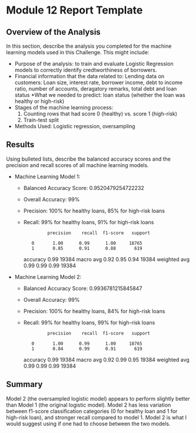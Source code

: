 # Module 12 Report Template

## Overview of the Analysis

In this section, describe the analysis you completed for the machine learning models used in this Challenge. This might include:

* Purpose of the analysis: to train and evaluate Logistic Regression models to correctly identify credtworthiness of borrowers.
* Financial information that the data related to: Lending data on customers: Loan size, interest rate, borrower income, debt to income ratio, number of accounts, deragatory remarks, total debt and loan status
    *What we needed to predict: loan status (whether the loan was healthy or high-risk)
* Stages of the machine learning process:
  1. Counting rows that had score 0 (healthy) vs. score 1 (high-risk)
  2. Train-test split
* Methods Used: Logistic regression, oversampling

## Results

Using bulleted lists, describe the balanced accuracy scores and the precision and recall scores of all machine learning models.

* Machine Learning Model 1:
  * Balanced Accuracy Score: 0.9520479254722232
  * Overall Accuracy: 99%
  * Precision: 100% for healthy loans, 85% for high-risk loans
  * Recall: 99% for healthy loans, 91% for high-risk loans
  
                 precision    recall  f1-score   support

           0       1.00      0.99      1.00     18765
           1       0.85      0.91      0.88       619

    accuracy                           0.99     19384
   macro avg       0.92      0.95      0.94     19384
weighted avg       0.99      0.99      0.99     19384



* Machine Learning Model 2:
  * Balanced Accuracy Score: 0.9936781215845847
  * Overall Accuracy: 99%
  * Precision: 100% for healthy loans, 84% for high-risk loans
  * Recall: 99% for healthy loans, 99% for high-risk loans
  
  
                 precision    recall  f1-score   support

           0       1.00      0.99      1.00     18765
           1       0.84      0.99      0.91       619

    accuracy                           0.99     19384
   macro avg       0.92      0.99      0.95     19384
weighted avg       0.99      0.99      0.99     19384


## Summary

Model 2 (the oversampled logistic model) appears to perform slightly better than Model 1 (the original logistic model). Model 2 has less variation between f1-score classification categories (0 for healthy loan and 1 for high-risk loan), and stronger recall compared to model 1. Model 2 is what I would suggest using if one had to choose between the two models.